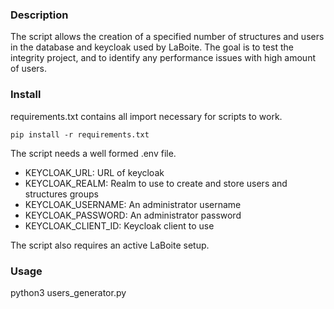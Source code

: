 ### Description

The script allows the creation of a specified number of structures and users in the database and keycloak used by LaBoite. The goal is to test the integrity project, and to identify any performance issues with high amount of users. 


### Install

requirements.txt contains all import necessary for scripts to work.

```pip install -r requirements.txt```

The script needs a well formed .env file.
- KEYCLOAK_URL: URL of keycloak
- KEYCLOAK_REALM: Realm to use to create and store users and structures groups
- KEYCLOAK_USERNAME: An administrator username
- KEYCLOAK_PASSWORD: An administrator password
- KEYCLOAK_CLIENT_ID: Keycloak client to use


The script also requires an active LaBoite setup.


### Usage

python3 users_generator.py <nb of structures> <nb of users>